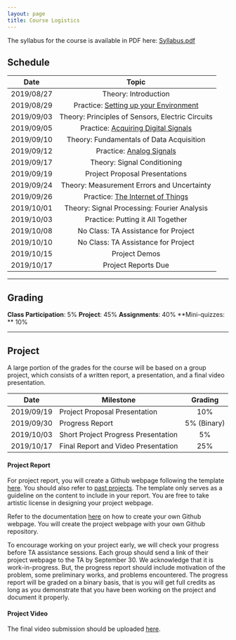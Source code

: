 ```yaml
---
layout: page
title: Course Logistics
---
```


The syllabus for the course is available in PDF here: [Syllabus.pdf](/12740/assets/syllabus.pdf)

## Schedule

| **Date**      | **Topic**     |
| ------------- |:----------------------------:| 
| 2019/08/27    | Theory: Introduction|       
| 2019/08/29    | Practice: [Setting up your Environment](/12740/tutorials/get-started.html)   |
| 2019/09/03    | Theory: Principles of Sensors, Electric Circuits|       
| 2019/09/05    | Practice: [Acquiring Digital Signals](/12740/tutorials/first-sensor.html)|
| 2019/09/10    | Theory: Fundamentals of Data Acquisition|       
| 2019/09/12    | Practice: [Analog Signals](/12740/tutorials/adc.html)   |
| 2019/09/17    | Theory: Signal Conditioning|       
| 2019/09/19    | Project Proposal Presentations  |
| 2019/09/24    | Theory: Measurement Errors and Uncertainty|       
| 2019/09/26    | Practice: [The Internet of Things](/12740/tutorials/openchirp.html)   |
| 2019/10/01    | Theory: Signal Processing: Fourier Analysis|       
| 2019/10/03    | Practice: Putting it All Together |
| 2019/10/08    | No Class: TA Assistance for Project|       
| 2019/10/10    | No Class: TA Assistance for Project |
| 2019/10/15    | Project Demos|       
| 2019/10/17    | Project Reports Due |

***

## Grading 

**Class Participation**: 5%
**Project**: 45%
**Assignments**: 40%
**Mini-quizzes: ** 10%

***
## Project 
A large portion of the grades for the course will be based on a group project, which consists of a written report, a presentation, and a final video presentation.

| **Date**      | **Milestone**     | Grading|
| ------------- |----------------------------|:------------:| 
|   2019/09/19| Project Proposal Presentation| 10%       |
|    2019/09/30| Progress Report    |  5% (Binary) |
| 2019/10/03    | Short Project Progress Presentation|5%|
|2019/10/17|Final Report and Video Presentation | 25%|

#### Project Report
For project report, you will create a Github webpage following the template [here](/12740/tutorials/template.html). You should also refer to [past projects](http://wiki.marioberges.com/courses/12-740/index.php?title=Main_Page). The template only serves as a guideline on the content to include in your report. You are free to take artistic license in designing your project webpage.

Refer to the documentation [here](https://pages.github.com) on how to create your own Github webpage. You will create the project webpage with your own Github repository. 

To encourage working on your project early, we will check your progress before TA assistance sessions. Each group should send a link of their project webpage to the TA by September 30. We acknowledge that it is work-in-progress. But, the progress report should include motivation of the problem, some preliminary works, and problems encountered. The progress report will be graded on a binary basis, that is you will get full credits as long as you demonstrate	that you have been working on the project and document it properly.  

#### Project Video
The final video submission should be uploaded [here](https://vimeo.com/groups/609557).  




